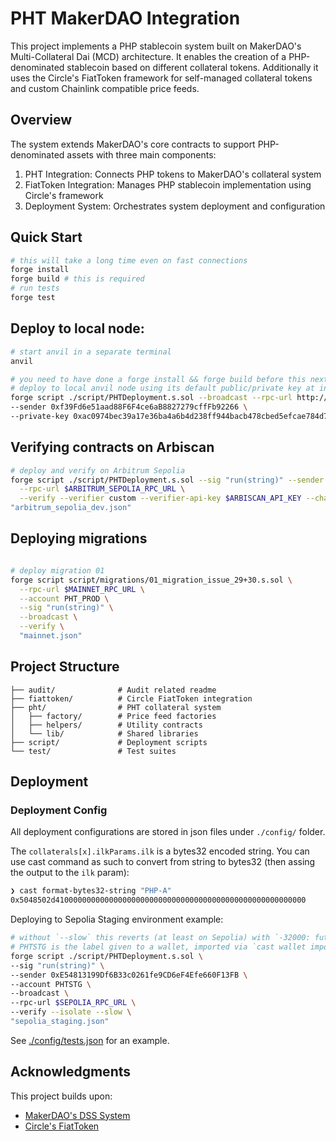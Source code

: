 # PHT MakerDAO Integration

This project implements a PHP stablecoin system built on MakerDAO's Multi-Collateral Dai (MCD) architecture. It enables the creation of a PHP-denominated stablecoin based on different collateral tokens. Additionally it uses the Circle's FiatToken framework for self-managed collateral tokens and custom Chainlink compatible price feeds.

## Overview

The system extends MakerDAO's core contracts to support PHP-denominated assets with three main components:

1. PHT Integration: Connects PHP tokens to MakerDAO's collateral system
2. FiatToken Integration: Manages PHP stablecoin implementation using Circle's framework
3. Deployment System: Orchestrates system deployment and configuration

## Quick Start

```bash
# this will take a long time even on fast connections
forge install
forge build # this is required
# run tests
forge test
```

## Deploy to local node:

```bash
# start anvil in a separate terminal
anvil

# you need to have done a forge install && forge build before this next step
# deploy to local anvil node using its default public/private key at index 0
forge script ./script/PHTDeployment.s.sol --broadcast --rpc-url http://127.0.0.1:8545 \
--sender 0xf39Fd6e51aad88F6F4ce6aB8827279cffFb92266 \
--private-key 0xac0974bec39a17e36ba4a6b4d238ff944bacb478cbed5efcae784d7bf4f2ff80
```

## Verifying contracts on Arbiscan

```bash
# deploy and verify on Arbitrum Sepolia
forge script ./script/PHTDeployment.s.sol --sig "run(string)" --sender 0x53118050CC8fC8C6925CdC842b1784dcBa9A4ba9 --account PHT \
  --rpc-url $ARBITRUM_SEPOLIA_RPC_URL \
  --verify --verifier custom --verifier-api-key $ARBISCAN_API_KEY --chain-id 421614 --isolate --slow --broadcast \
"arbitrum_sepolia_dev.json"
```

## Deploying migrations

```bash

# deploy migration 01
forge script script/migrations/01_migration_issue_29+30.s.sol \
  --rpc-url $MAINNET_RPC_URL \
  --account PHT_PROD \
  --sig "run(string)" \
  --broadcast \
  --verify \
  "mainnet.json"

```

## Project Structure

```
├── audit/              # Audit related readme
├── fiattoken/          # Circle FiatToken integration
├── pht/                # PHT collateral system
│   ├── factory/        # Price feed factories
│   ├── helpers/        # Utility contracts
│   └── lib/            # Shared libraries
├── script/             # Deployment scripts
└── test/               # Test suites
```

## Deployment

### Deployment Config

All deployment configurations are stored in json files under `./config/` folder.

The `collaterals[x].ilkParams.ilk` is a bytes32 encoded string. You can use cast command as such to convert from string to bytes32 (then assing the output to the `ilk` param):

```sh
❯ cast format-bytes32-string "PHP-A"
0x5048502d41000000000000000000000000000000000000000000000000000000
```

Deploying to Sepolia Staging environment example:

```sh
# without `--slow` this reverts (at least on Sepolia) with `-32000: future transaction tries to replace pending`
# PHTSTG is the label given to a wallet, imported via `cast wallet import "PHTSTG" --interactive`
forge script ./script/PHTDeployment.s.sol \
--sig "run(string)" \
--sender 0xE54813199Df6B33c0261fe9CD6eF4Efe660F13FB \
--account PHTSTG \
--broadcast \
--rpc-url $SEPOLIA_RPC_URL \
--verify --isolate --slow \
"sepolia_staging.json"

```

See [./config/tests.json](./config/tests.json) for an example.

## Acknowledgments

This project builds upon:

- [MakerDAO's DSS System](https://github.com/makerdao/dss)
- [Circle's FiatToken](https://github.com/circlefin/stablecoin-evm)
